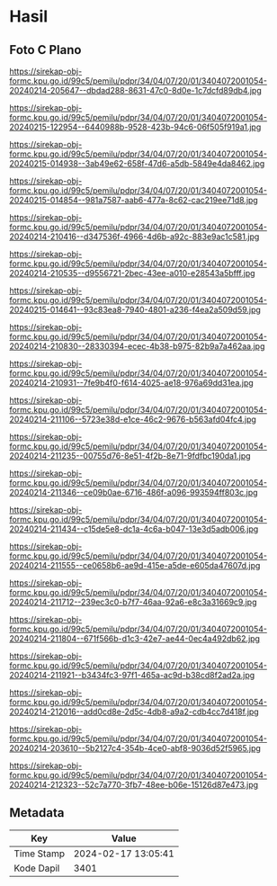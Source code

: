 # Hasil

## Foto C Plano

https://sirekap-obj-formc.kpu.go.id/99c5/pemilu/pdpr/34/04/07/20/01/3404072001054-20240214-205647--dbdad288-8631-47c0-8d0e-1c7dcfd89db4.jpg

https://sirekap-obj-formc.kpu.go.id/99c5/pemilu/pdpr/34/04/07/20/01/3404072001054-20240215-122954--6440988b-9528-423b-94c6-06f505f919a1.jpg

https://sirekap-obj-formc.kpu.go.id/99c5/pemilu/pdpr/34/04/07/20/01/3404072001054-20240215-014938--3ab49e62-658f-47d6-a5db-5849e4da8462.jpg

https://sirekap-obj-formc.kpu.go.id/99c5/pemilu/pdpr/34/04/07/20/01/3404072001054-20240215-014854--981a7587-aab6-477a-8c62-cac219ee71d8.jpg

https://sirekap-obj-formc.kpu.go.id/99c5/pemilu/pdpr/34/04/07/20/01/3404072001054-20240214-210416--d347536f-4966-4d6b-a92c-883e9ac1c581.jpg

https://sirekap-obj-formc.kpu.go.id/99c5/pemilu/pdpr/34/04/07/20/01/3404072001054-20240214-210535--d9556721-2bec-43ee-a010-e28543a5bfff.jpg

https://sirekap-obj-formc.kpu.go.id/99c5/pemilu/pdpr/34/04/07/20/01/3404072001054-20240215-014641--93c83ea8-7940-4801-a236-f4ea2a509d59.jpg

https://sirekap-obj-formc.kpu.go.id/99c5/pemilu/pdpr/34/04/07/20/01/3404072001054-20240214-210830--28330394-ecec-4b38-b975-82b9a7a462aa.jpg

https://sirekap-obj-formc.kpu.go.id/99c5/pemilu/pdpr/34/04/07/20/01/3404072001054-20240214-210931--7fe9b4f0-f614-4025-ae18-976a69dd31ea.jpg

https://sirekap-obj-formc.kpu.go.id/99c5/pemilu/pdpr/34/04/07/20/01/3404072001054-20240214-211106--5723e38d-e1ce-46c2-9676-b563afd04fc4.jpg

https://sirekap-obj-formc.kpu.go.id/99c5/pemilu/pdpr/34/04/07/20/01/3404072001054-20240214-211235--00755d76-8e51-4f2b-8e71-9fdfbc190da1.jpg

https://sirekap-obj-formc.kpu.go.id/99c5/pemilu/pdpr/34/04/07/20/01/3404072001054-20240214-211346--ce09b0ae-6716-486f-a096-993594ff803c.jpg

https://sirekap-obj-formc.kpu.go.id/99c5/pemilu/pdpr/34/04/07/20/01/3404072001054-20240214-211434--c15de5e8-dc1a-4c6a-b047-13e3d5adb006.jpg

https://sirekap-obj-formc.kpu.go.id/99c5/pemilu/pdpr/34/04/07/20/01/3404072001054-20240214-211555--ce0658b6-ae9d-415e-a5de-e605da47607d.jpg

https://sirekap-obj-formc.kpu.go.id/99c5/pemilu/pdpr/34/04/07/20/01/3404072001054-20240214-211712--239ec3c0-b7f7-46aa-92a6-e8c3a31669c9.jpg

https://sirekap-obj-formc.kpu.go.id/99c5/pemilu/pdpr/34/04/07/20/01/3404072001054-20240214-211804--671f566b-d1c3-42e7-ae44-0ec4a492db62.jpg

https://sirekap-obj-formc.kpu.go.id/99c5/pemilu/pdpr/34/04/07/20/01/3404072001054-20240214-211921--b3434fc3-97f1-465a-ac9d-b38cd8f2ad2a.jpg

https://sirekap-obj-formc.kpu.go.id/99c5/pemilu/pdpr/34/04/07/20/01/3404072001054-20240214-212016--add0cd8e-2d5c-4db8-a9a2-cdb4cc7d418f.jpg

https://sirekap-obj-formc.kpu.go.id/99c5/pemilu/pdpr/34/04/07/20/01/3404072001054-20240214-203610--5b2127c4-354b-4ce0-abf8-9036d52f5965.jpg

https://sirekap-obj-formc.kpu.go.id/99c5/pemilu/pdpr/34/04/07/20/01/3404072001054-20240214-212323--52c7a770-3fb7-48ee-b06e-15126d87e473.jpg


## Metadata

| Key        | Value               |
| ---------- | ------------------- |
| Time Stamp | 2024-02-17 13:05:41 |
| Kode Dapil | 3401                |




